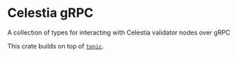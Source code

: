 # Celestia gRPC

A collection of types for interacting with Celestia validator nodes over gRPC

This crate builds on top of [`tonic`](https://docs.rs/tonic).
